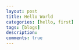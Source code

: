 ```yaml
---
layout: post
title: Hello World
categories: [hello, first]
tags: [blogs]
description: 
comments: true
---
```


